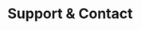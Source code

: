 <!-- Space: GhExtensionTemplate -->
<!-- Parent: Project -->
<!-- Title: Support -->

<!-- Label: Support and Contact -->
<!-- Include: docs/disclaimer.md -->
<!-- Include: ac:toc -->

# Support & Contact

